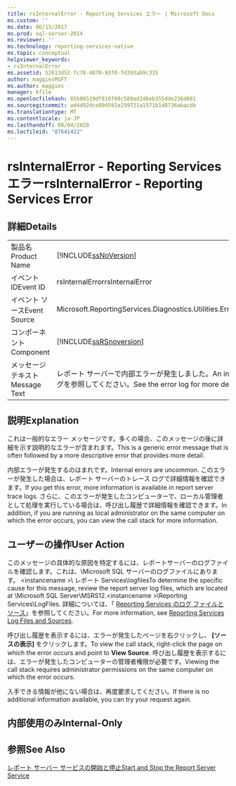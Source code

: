 ```yaml
---
title: rsInternalError - Reporting Services エラー | Microsoft Docs
ms.custom: ''
ms.date: 06/13/2017
ms.prod: sql-server-2014
ms.reviewer: ''
ms.technology: reporting-services-native
ms.topic: conceptual
helpviewer_keywords:
- rsInternalError
ms.assetid: 52613d52-fc78-4870-93f0-7d393ab9c335
author: maggiesMSFT
ms.author: maggies
manager: kfile
ms.openlocfilehash: 85b88519df810f60c580ad2d6eb355dde236d081
ms.sourcegitcommit: ad4d92dce894592a259721a1571b1d8736abacdb
ms.translationtype: MT
ms.contentlocale: ja-JP
ms.lasthandoff: 08/04/2020
ms.locfileid: "87641422"
---
```

# <a name="rsinternalerror---reporting-services-error"></a><span data-ttu-id="22dca-102">rsInternalError - Reporting Services エラー</span><span class="sxs-lookup"><span data-stu-id="22dca-102">rsInternalError - Reporting Services Error</span></span>
    
## <a name="details"></a><span data-ttu-id="22dca-103">詳細</span><span class="sxs-lookup"><span data-stu-id="22dca-103">Details</span></span>  
  
|||  
|-|-|  
|<span data-ttu-id="22dca-104">製品名</span><span class="sxs-lookup"><span data-stu-id="22dca-104">Product Name</span></span>|[!INCLUDE[ssNoVersion](../../includes/ssnoversion-md.md)]|  
|<span data-ttu-id="22dca-105">イベント ID</span><span class="sxs-lookup"><span data-stu-id="22dca-105">Event ID</span></span>|<span data-ttu-id="22dca-106">rsInternalError</span><span class="sxs-lookup"><span data-stu-id="22dca-106">rsInternalError</span></span>|  
|<span data-ttu-id="22dca-107">イベント ソース</span><span class="sxs-lookup"><span data-stu-id="22dca-107">Event Source</span></span>|<span data-ttu-id="22dca-108">Microsoft.ReportingServices.Diagnostics.Utilities.ErrorStrings</span><span class="sxs-lookup"><span data-stu-id="22dca-108">Microsoft.ReportingServices.Diagnostics.Utilities.ErrorStrings</span></span>|  
|<span data-ttu-id="22dca-109">コンポーネント</span><span class="sxs-lookup"><span data-stu-id="22dca-109">Component</span></span>|[!INCLUDE[ssRSnoversion](../../includes/ssrsnoversion-md.md)]|  
|<span data-ttu-id="22dca-110">メッセージ テキスト</span><span class="sxs-lookup"><span data-stu-id="22dca-110">Message Text</span></span>|<span data-ttu-id="22dca-111">レポート サーバーで内部エラーが発生しました。</span><span class="sxs-lookup"><span data-stu-id="22dca-111">An internal error occurred on the report server.</span></span> <span data-ttu-id="22dca-112">詳細については、エラー ログを参照してください。</span><span class="sxs-lookup"><span data-stu-id="22dca-112">See the error log for more details.</span></span>|  
  
## <a name="explanation"></a><span data-ttu-id="22dca-113">説明</span><span class="sxs-lookup"><span data-stu-id="22dca-113">Explanation</span></span>  
 <span data-ttu-id="22dca-114">これは一般的なエラー メッセージです。多くの場合、このメッセージの後に詳細を示す説明的なエラーが含まれます。</span><span class="sxs-lookup"><span data-stu-id="22dca-114">This is a generic error message that is often followed by a more descriptive error that provides more detail.</span></span>  
  
 <span data-ttu-id="22dca-115">内部エラーが発生するのはまれです。</span><span class="sxs-lookup"><span data-stu-id="22dca-115">Internal errors are uncommon.</span></span> <span data-ttu-id="22dca-116">このエラーが発生した場合は、レポート サーバーのトレース ログで詳細情報を確認できます。</span><span class="sxs-lookup"><span data-stu-id="22dca-116">If you get this error, more information is available in report server trace logs.</span></span> <span data-ttu-id="22dca-117">さらに、このエラーが発生したコンピューターで、ローカル管理者として処理を実行している場合は、呼び出し履歴で詳細情報を確認できます。</span><span class="sxs-lookup"><span data-stu-id="22dca-117">In addition, if you are running as local administrator on the same computer on which the error occurs, you can view the call stack for more information.</span></span>  
  
## <a name="user-action"></a><span data-ttu-id="22dca-118">ユーザーの操作</span><span class="sxs-lookup"><span data-stu-id="22dca-118">User Action</span></span>  
 <span data-ttu-id="22dca-119">このメッセージの具体的な原因を特定するには、レポートサーバーのログファイルを確認します。これは、\Microsoft SQL サーバーのログファイルにあります。 \<instancename >\ レポート Services\logfiles</span><span class="sxs-lookup"><span data-stu-id="22dca-119">To determine the specific cause for this message, review the report server log files, which are located at \Microsoft SQL Server\MSRS12.\<instancename >\Reporting Services\LogFiles.</span></span> <span data-ttu-id="22dca-120">詳細については、「 [Reporting Services のログ ファイルとソース](../report-server/reporting-services-log-files-and-sources.md)」を参照してください。</span><span class="sxs-lookup"><span data-stu-id="22dca-120">For more information, see [Reporting Services Log Files and Sources](../report-server/reporting-services-log-files-and-sources.md).</span></span>  
  
 <span data-ttu-id="22dca-121">呼び出し履歴を表示するには、エラーが発生したページを右クリックし、 **[ソースの表示]** をクリックします。</span><span class="sxs-lookup"><span data-stu-id="22dca-121">To view the call stack, right-click the page on which the error occurs and point to **View Source**.</span></span> <span data-ttu-id="22dca-122">呼び出し履歴を表示するには、エラーが発生したコンピューターの管理者権限が必要です。</span><span class="sxs-lookup"><span data-stu-id="22dca-122">Viewing the call stack requires administrator permissions on the same computer on which the error occurs.</span></span>  
  
 <span data-ttu-id="22dca-123">入手できる情報が他にない場合は、再度要求してください。</span><span class="sxs-lookup"><span data-stu-id="22dca-123">If there is no additional information available, you can try your request again.</span></span>  
  
## <a name="internal-only"></a><span data-ttu-id="22dca-124">内部使用のみ</span><span class="sxs-lookup"><span data-stu-id="22dca-124">Internal-Only</span></span>  
  
## <a name="see-also"></a><span data-ttu-id="22dca-125">参照</span><span class="sxs-lookup"><span data-stu-id="22dca-125">See Also</span></span>  
 [<span data-ttu-id="22dca-126">レポート サーバー サービスの開始と停止</span><span class="sxs-lookup"><span data-stu-id="22dca-126">Start and Stop the Report Server Service</span></span>](../report-server/start-and-stop-the-report-server-service.md)  
  
  

